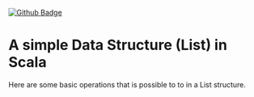 [![Github Badge](https://img.shields.io/github/last-commit/Rayxan/ScalaList)](https://img.shields.io/github/last-commit/Rayxan/ScalaList)
# A simple Data Structure (List) in Scala 
Here are some basic operations that is possible to to in a List structure.
